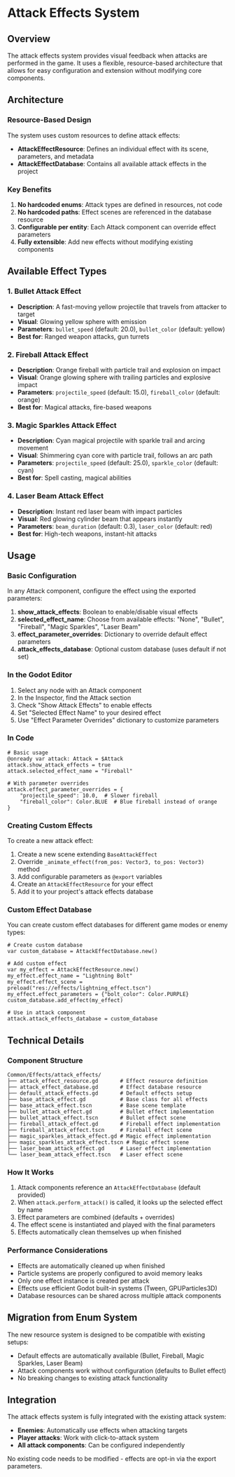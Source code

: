 # Attack Effects System

## Overview

The attack effects system provides visual feedback when attacks are performed in the game. It uses a flexible, resource-based architecture that allows for easy configuration and extension without modifying core components.

## Architecture

### Resource-Based Design

The system uses custom resources to define attack effects:

- **AttackEffectResource**: Defines an individual effect with its scene, parameters, and metadata
- **AttackEffectDatabase**: Contains all available attack effects in the project

### Key Benefits

1. **No hardcoded enums**: Attack types are defined in resources, not code
2. **No hardcoded paths**: Effect scenes are referenced in the database resource
3. **Configurable per entity**: Each Attack component can override effect parameters
4. **Fully extensible**: Add new effects without modifying existing components

## Available Effect Types

### 1. Bullet Attack Effect
- **Description**: A fast-moving yellow projectile that travels from attacker to target
- **Visual**: Glowing yellow sphere with emission
- **Parameters**: `bullet_speed` (default: 20.0), `bullet_color` (default: yellow)
- **Best for**: Ranged weapon attacks, gun turrets

### 2. Fireball Attack Effect  
- **Description**: Orange fireball with particle trail and explosion on impact
- **Visual**: Orange glowing sphere with trailing particles and explosive impact
- **Parameters**: `projectile_speed` (default: 15.0), `fireball_color` (default: orange)
- **Best for**: Magical attacks, fire-based weapons

### 3. Magic Sparkles Attack Effect
- **Description**: Cyan magical projectile with sparkle trail and arcing movement
- **Visual**: Shimmering cyan core with particle trail, follows an arc path
- **Parameters**: `projectile_speed` (default: 25.0), `sparkle_color` (default: cyan)
- **Best for**: Spell casting, magical abilities

### 4. Laser Beam Attack Effect
- **Description**: Instant red laser beam with impact particles
- **Visual**: Red glowing cylinder beam that appears instantly
- **Parameters**: `beam_duration` (default: 0.3), `laser_color` (default: red)
- **Best for**: High-tech weapons, instant-hit attacks

## Usage

### Basic Configuration

In any Attack component, configure the effect using the exported parameters:

1. **show_attack_effects**: Boolean to enable/disable visual effects
2. **selected_effect_name**: Choose from available effects: "None", "Bullet", "Fireball", "Magic Sparkles", "Laser Beam"
3. **effect_parameter_overrides**: Dictionary to override default effect parameters
4. **attack_effects_database**: Optional custom database (uses default if not set)

### In the Godot Editor

1. Select any node with an Attack component
2. In the Inspector, find the Attack section
3. Check "Show Attack Effects" to enable effects
4. Set "Selected Effect Name" to your desired effect
5. Use "Effect Parameter Overrides" dictionary to customize parameters

### In Code

```gdscript
# Basic usage
@onready var attack: Attack = $Attack
attack.show_attack_effects = true
attack.selected_effect_name = "Fireball"

# With parameter overrides
attack.effect_parameter_overrides = {
    "projectile_speed": 10.0,  # Slower fireball
    "fireball_color": Color.BLUE  # Blue fireball instead of orange
}
```

### Creating Custom Effects

To create a new attack effect:

1. Create a new scene extending `BaseAttackEffect`
2. Override `_animate_effect(from_pos: Vector3, to_pos: Vector3)` method
3. Add configurable parameters as `@export` variables
4. Create an `AttackEffectResource` for your effect
5. Add it to your project's attack effects database

### Custom Effect Database

You can create custom effect databases for different game modes or enemy types:

```gdscript
# Create custom database
var custom_database = AttackEffectDatabase.new()

# Add custom effect
var my_effect = AttackEffectResource.new()
my_effect.effect_name = "Lightning Bolt"
my_effect.effect_scene = preload("res://effects/lightning_effect.tscn")
my_effect.effect_parameters = {"bolt_color": Color.PURPLE}
custom_database.add_effect(my_effect)

# Use in attack component
attack.attack_effects_database = custom_database
```

## Technical Details

### Component Structure

```
Common/Effects/attack_effects/
├── attack_effect_resource.gd       # Effect resource definition
├── attack_effect_database.gd       # Effect database resource
├── default_attack_effects.gd       # Default effects setup
├── base_attack_effect.gd           # Base class for all effects
├── base_attack_effect.tscn         # Base scene template
├── bullet_attack_effect.gd         # Bullet effect implementation
├── bullet_attack_effect.tscn       # Bullet effect scene
├── fireball_attack_effect.gd       # Fireball effect implementation
├── fireball_attack_effect.tscn     # Fireball effect scene
├── magic_sparkles_attack_effect.gd # Magic effect implementation
├── magic_sparkles_attack_effect.tscn # Magic effect scene
├── laser_beam_attack_effect.gd     # Laser effect implementation
└── laser_beam_attack_effect.tscn   # Laser effect scene
```

### How It Works

1. Attack components reference an `AttackEffectDatabase` (default provided)
2. When `attack.perform_attack()` is called, it looks up the selected effect by name
3. Effect parameters are combined (defaults + overrides)
4. The effect scene is instantiated and played with the final parameters
5. Effects automatically clean themselves up when finished

### Performance Considerations

- Effects are automatically cleaned up when finished
- Particle systems are properly configured to avoid memory leaks
- Only one effect instance is created per attack
- Effects use efficient Godot built-in systems (Tween, GPUParticles3D)
- Database resources can be shared across multiple attack components

## Migration from Enum System

The new resource system is designed to be compatible with existing setups:

- Default effects are automatically available (Bullet, Fireball, Magic Sparkles, Laser Beam)
- Attack components work without configuration (defaults to Bullet effect)
- No breaking changes to existing attack functionality

## Integration

The attack effects system is fully integrated with the existing attack system:

- **Enemies**: Automatically use effects when attacking targets
- **Player attacks**: Work with click-to-attack system
- **All attack components**: Can be configured independently

No existing code needs to be modified - effects are opt-in via the export parameters.